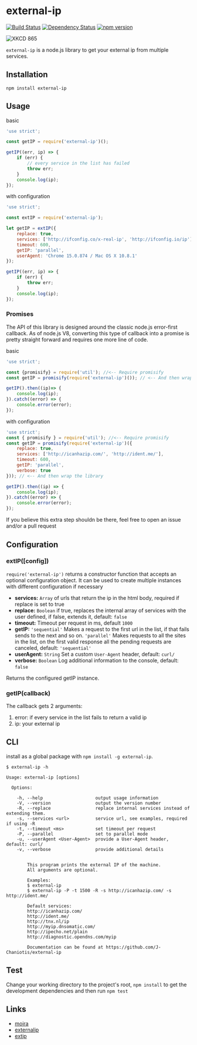 # external-ip 
[![Build Status](https://travis-ci.org/J-Chaniotis/external-ip.svg?branch=master)](https://travis-ci.org/J-Chaniotis/external-ip) 
[![Dependency Status](https://david-dm.org/j-Chaniotis/external-ip.svg)](https://david-dm.org/j-Chaniotis/external-ip)
[![npm version](https://badge.fury.io/js/external-ip.svg)](https://badge.fury.io/js/external-ip)

![XKCD 865](http://imgs.xkcd.com/comics/nanobots.png)

`external-ip` is a node.js library to get your external ip from multiple services. 

## Installation

`npm install external-ip`

## Usage

basic

```javascript
'use strict';

const getIP = require('external-ip')();

getIP((err, ip) => {
    if (err) {
        // every service in the list has failed
        throw err;
    }
    console.log(ip);
});

```
with configuration

```javascript
'use strict';

const extIP = require('external-ip');

let getIP = extIP({
    replace: true,
    services: ['http://ifconfig.co/x-real-ip', 'http://ifconfig.io/ip'],
    timeout: 600,
    getIP: 'parallel',
    userAgent: 'Chrome 15.0.874 / Mac OS X 10.8.1'
});

getIP((err, ip) => {
    if (err) {
        throw err;
    }
    console.log(ip);
});

```
### Promises
The API of this library is designed around the classic node.js error-first callback. 
As of node.js V8, converting this type of callback into a promise is pretty straight forward and
requires one more line of code.

basic
```javascript
'use strict';

const {promisify} = require('util'); //<-- Require promisify
const getIP = promisify(require('external-ip')()); // <-- And then wrap the library

getIP().then((ip)=> {
    console.log(ip);
}).catch((error) => {
    console.error(error);
});

```
with configuration

```javascript
'use strict';
const { promisify } = require('util'); //<-- Require promisify
const getIP = promisify(require('external-ip')({
    replace: true,
    services: ['http://icanhazip.com/', 'http://ident.me/'],
    timeout: 600,
    getIP: 'parallel',
    verbose: true
})); // <-- And then wrap the library

getIP().then((ip) => {
    console.log(ip);
}).catch((error) => {
    console.error(error);
});
```
If you believe this extra step shouldn be there, feel free to open an issue and/or a pull request

## Configuration

### extIP([config])

`require('external-ip')` returns a constructor function that accepts an optional configuration object.
 It can be used to create multiple instances with different configuration if necessary

* **services:** `Array` of urls that return the ip in the html body, required if replace is set to true
* **replace:** `Boolean` if true, replaces the internal array of services with the user defined, if false, extends it, default: `false` 
* **timeout:** Timeout per request in ms, default `1000`
* **getIP:** `'sequential'` Makes a request to the first url in the list, if that fails sends to the next and so on. `'parallel'` Makes requests to all the sites in the list, on the first valid response all the pending requests are canceled, default: `'sequential'`
* **userAgent:** `String` Set a custom `User-Agent` header, default: `curl/`
* **verbose:** `Boolean` Log additional information to the console, default: `false`

Returns the configured getIP instance.

### getIP(callback)
The callback gets 2 arguments:
1. error: if every service in the list fails to return a valid ip
2. ip: your external ip

## CLI
install as a global package with `npm install -g external-ip`.
```
$ external-ip -h

Usage: external-ip [options]

  Options:

    -h, --help                    output usage information
    -V, --version                 output the version number
    -R, --replace                 replace internal services instead of extending them.
    -s, --services <url>          service url, see examples, required if using -R
    -t, --timeout <ms>            set timeout per request
    -P, --parallel                set to parallel mode
    -u, --userAgent <User-Agent>  provide a User-Agent header, default: curl/
    -v, --verbose                 provide additional details


        This program prints the external IP of the machine.
        All arguments are optional.

        Examples:
        $ external-ip
        $ external-ip -P -t 1500 -R -s http://icanhazip.com/ -s http://ident.me/

        Default services:
        http://icanhazip.com/
        http://ident.me/
        http://tnx.nl/ip
        http://myip.dnsomatic.com/
        http://ipecho.net/plain
        http://diagnostic.opendns.com/myip

        Documentation can be found at https://github.com/J-Chaniotis/external-ip
```
## Test
Change your working directory to the project's root, `npm install` to get the development dependencies and then run `npm test`

## Links
* [moira](https://www.npmjs.org/package/moira)
* [externalip](https://www.npmjs.org/package/externalip)
* [extip](https://www.npmjs.org/package/extip)
